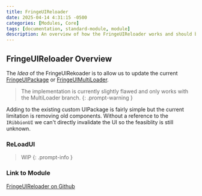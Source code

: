 ```yaml
---
title: FringeUIReloader
date: 2025-04-14 4:31:15 -0500
categories: [Modules, Core]
tags: [documentation, standard-module, module]
description: An overview of how the FringeUIReloader works and should be used.
---
```


## FringeUIReloader Overview

The *Idea* of the FringeUIRekoader is to allow us to update the current [FringeUIPackage](https://scorpiogameking.github.io/FringeUI/posts/FringeUIPackage/)
or [FringeUIMultiLoader](https://scorpiogameking.github.io/FringeUI/posts/FringeUIMultiLoader/). 

> The implementation is currently slightly flawed and only works with
> the MultiLoader branch.
{: .prompt-warning }

Adding to the existing custom UIPackage is fairly simple but the current limitation is removing old components. Without a reference to the `IRibbionUI` we
can't directly invalidate the UI so the feasiblity is still unknown.

### ReLoadUI

> WIP
{: .prompt-info }

### Link to Module

[FringeUIReloader on Github](https://github.com/ScorpioGameKing/FringeUI/blob/main/fringeui/modules/FringeUI/FringeUIReloader.bas)
